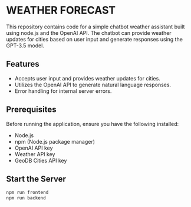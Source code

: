 # WEATHER FORECAST

This repository contains code for a simple chatbot weather assistant built using node.js and the OpenAI API. The chatbot can provide weather updates for cities based on user input and generate responses using the GPT-3.5 model.

## Features

- Accepts user input and provides weather updates for cities.
- Utilizes the OpenAI API to generate natural language responses.
- Error handling for internal server errors.

## Prerequisites

Before running the application, ensure you have the following installed:

- Node.js 
- npm (Node.js package manager)
- OpenAI API key
- Weather API key
- GeoDB Cities API key
  
## Start the Server

```bash
npm run frontend
npm run backend
```

